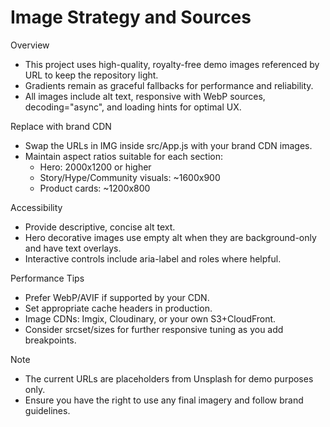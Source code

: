 # Image Strategy and Sources

Overview
- This project uses high-quality, royalty-free demo images referenced by URL to keep the repository light.
- Gradients remain as graceful fallbacks for performance and reliability.
- All images include alt text, responsive <picture> with WebP sources, decoding="async", and loading hints for optimal UX.

Replace with brand CDN
- Swap the URLs in IMG inside src/App.js with your brand CDN images.
- Maintain aspect ratios suitable for each section:
  - Hero: 2000x1200 or higher
  - Story/Hype/Community visuals: ~1600x900
  - Product cards: ~1200x800

Accessibility
- Provide descriptive, concise alt text.
- Hero decorative images use empty alt when they are background-only and have text overlays.
- Interactive controls include aria-label and roles where helpful.

Performance Tips
- Prefer WebP/AVIF if supported by your CDN.
- Set appropriate cache headers in production.
- Image CDNs: Imgix, Cloudinary, or your own S3+CloudFront.
- Consider srcset/sizes for further responsive tuning as you add breakpoints.

Note
- The current URLs are placeholders from Unsplash for demo purposes only.
- Ensure you have the right to use any final imagery and follow brand guidelines.
